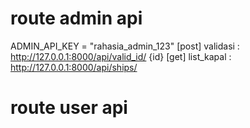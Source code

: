 # route admin api #
ADMIN_API_KEY = "rahasia_admin_123"
[post] validasi : http://127.0.0.1:8000/api/valid_id/ {id}
[get] list_kapal : http://127.0.0.1:8000/api/ships/

# route user api #